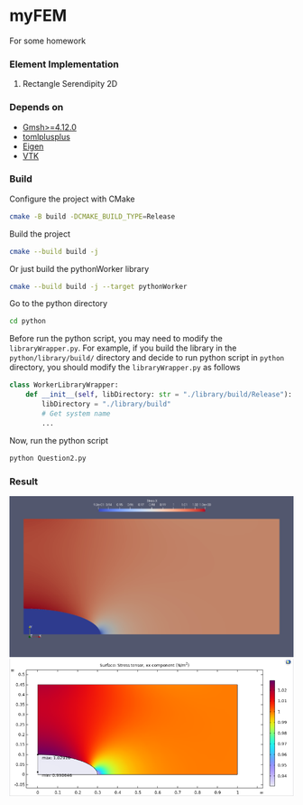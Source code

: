 # myFEM
For some homework

### Element Implementation
1. Rectangle Serendipity 2D

### Depends on
- [Gmsh>=4.12.0](https://gmsh.info/)
- [tomlplusplus](https://github.com/marzer/tomlplusplus)
- [Eigen](https://eigen.tuxfamily.org/)
- [VTK](https://vtk.org/)

### Build
Configure the project with CMake
```bash
cmake -B build -DCMAKE_BUILD_TYPE=Release
```
Build the project
```bash
cmake --build build -j
```
Or just build the pythonWorker library
```bash
cmake --build build -j --target pythonWorker
```
Go to the python directory
```bash
cd python
```
Before run the python script, you may need to modify the `libraryWrapper.py`. For example, if you build the library in the `python/library/build/` directory and decide to run python script in `python` directory, you should modify the `libraryWrapper.py` as follows
```python
class WorkerLibraryWrapper:
    def __init__(self, libDirectory: str = "./library/build/Release"):
        libDirectory = "./library/build"
        # Get system name
        ...
```
Now, run the python script
```bash
python Question2.py
```

### Result
![This Project](image/StressXX.png)
![COMSOL](image/COMSOL_StressXX.png)
